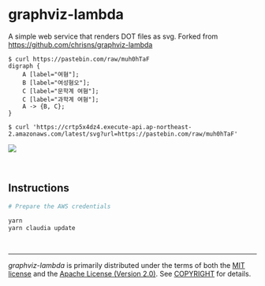 graphviz-lambda
========
A simple web service that renders DOT files as svg. Forked from https://github.com/chrisns/graphviz-lambda

```console
$ curl https://pastebin.com/raw/muh0hTaF
digraph {
    A [label="여혐"];
    B [label="여성혐오"];
    C [label="문학계 여혐"];
    C [label="과학계 여혐"];
    A -> {B, C};
}

$ curl 'https://crtp5x4dz4.execute-api.ap-northeast-2.amazonaws.com/latest/svg?url=https://pastebin.com/raw/muh0hTaF'
```

![](https://crtp5x4dz4.execute-api.ap-northeast-2.amazonaws.com/latest/svg?url=https://pastebin.com/raw/muh0hTaF)

&nbsp;

Instructions
--------
```sh
# Prepare the AWS credentials

yarn
yarn claudia update
```

&nbsp;

--------
*graphviz-lambda* is primarily distributed under the terms of both the [MIT
license] and the [Apache License (Version 2.0)]. See [COPYRIGHT] for details.

[MIT license]: LICENSE-MIT
[Apache License (Version 2.0)]: LICENSE-APACHE
[COPYRIGHT]: COPYRIGHT
